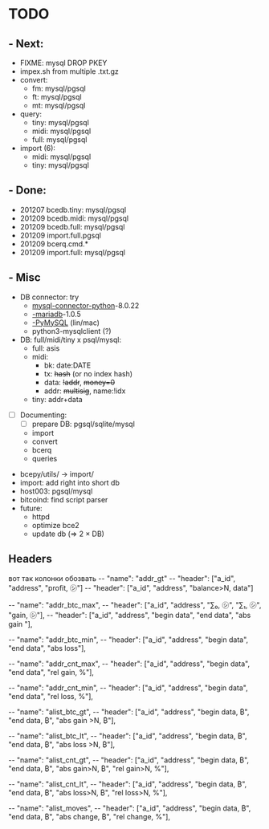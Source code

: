 # TODO

## - Next:

- FIXME: mysql DROP PKEY
- impex.sh from multiple .txt.gz
- convert:
  - fm: mysql/pgsql
  - ft: mysql/pgsql
  - mt: mysql/pgsql
- query:
  - tiny: mysql/pgsql
  - midi: mysql/pgsql
  - full: mysql/pgsql
- import (6):
  - midi: mysql/pgsql
  - tiny: mysql/pgsql

## - Done:
- 201207 bcedb.tiny: mysql/pgsql
- 201209 bcedb.midi: mysql/pgsql
- 201209 bcedb.full: mysql/pgsql
- 201209 import.full.pgsql
- 201209 bcerq.cmd.*
- 201209 import.full: mysql/pgsql

## - Misc

- DB connector: try
  - [mysql-connector-python](https://pypi.org/project/mysql-connector-python/)-8.0.22
  - [-mariadb](https://mariadb.com/docs/appdev/connector-python/)-1.0.5
  - [-PyMySQL](https://pypi.org/project/PyMySQL/) (lin/mac)
  - python3-mysqlclient (?)
- DB: full/midi/tiny x psql/mysql:
  - full: asis
  - midi:
     - bk: date:DATE
     - tx: ~~hash~~ (or no index hash)
     - data: ~~!addr~~, ~~money=0~~
     - addr: ~~multisig~~, name:!idx
  - tiny: addr+data
- [ ] Documenting:
  - [ ] prepare DB: pgsql/sqlite/mysql
  - import
  - convert
  - bcerq
  - queries
- bcepy/utils/ &rarr; import/
- import: add right into short db
- host003: pgsql/mysql
- bitcoind: find script parser
- future:
  - httpd
  - optimize bce2
  - update db (&rArr; 2 &times; DB)

## Headers

вот так колонки обозвать
-- "name": "addr_gt"
-- "header": ["a_id", "address", "profit, ㋛"]
-- "header": ["a_id", "address", "balance>N, data"]

-- "name": "addr_btc_max",
-- "header": ["a_id", "address", "∑₀, ㋛", "∑₁, ㋛", "gain, ㋛"],
-- "header": ["a_id", "address", "begin data", "end data", "abs gain "],

-- "name": "addr_btc_min",
-- "header": ["a_id", "address", "begin data", "end data", "abs loss"],

-- "name": "addr_cnt_max",
-- "header": ["a_id", "address", "begin data", "end data", "rel gain, %"],

-- "name": "addr_cnt_min",
-- "header": ["a_id", "address", "begin data", "end data", "rel loss, %"],

-- "name": "alist_btc_gt",
-- "header": ["a_id", "address", "begin data, ₿", "end data, ₿", "abs gain >N, ₿"],

-- "name": "alist_btc_lt",
-- "header": ["a_id", "address", "begin data, ₿", "end data, ₿", "abs loss >N, ₿"],

-- "name": "alist_cnt_gt",
-- "header": ["a_id", "address", "begin data, ₿", "end data, ₿", "abs gain>N, ₿", "rel gain>N, %"],

-- "name": "alist_cnt_lt",
-- "header": ["a_id", "address", "begin data, ₿", "end data, ₿", "abs loss>N, ₿", "rel loss>N, %"],

-- "name": "alist_moves",
-- "header": ["a_id", "address", "begin data, ₿", "end data, ₿", "abs change, ₿", "rel change, %"],
